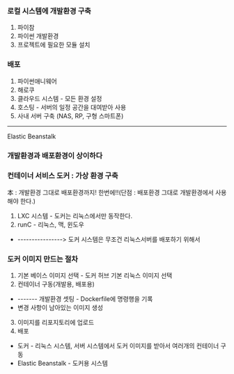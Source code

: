 ### 로컬 시스템에 개발환경 구축
1. 파이참
2. 파이썬 개발환경
3. 프로젝트에 필요한 모듈 설치

### 배포
1. 파이썬애니웨어
2. 해로쿠
3. 클라우드 시스템 - 모든 환경 설정
4. 호스팅 - 서버의 일정 공간을 대여받아 사용
5. 사내 서버 구축 (NAS, RP, 구형 스마트폰)

<hr>

Elastic Beanstalk

### 개발환경과 배포환경이 상이하다

### 컨테이너 서비스 도커 : 가상 환경 구축
本 : 개발환경 그대로 배포환경까지! 한번에!!(단점 : 배포환경 그대로 개발환경에서 사용해야 한다.)
1. LXC 시스템 - 도커는 리눅스에서만 동작한다.
2. runC - 리눅스, 맥, 윈도우
* ----------------> 도커 시스템은 무조건 리눅스서버를 배포하기 위해서

### 도커 이미지 만드는 절차
1. 기본 베이스 이미지 선택 - 도커 허브 기본 리눅스 이미지 선택
2. 컨테이너 구동(개발용, 배포용)
- ------- 개발환경 셋팅 - Dockerfile에 명령행을 기록
- 변경 사항이 남아있는 이미지 생성
3. 이미지를 리포지토리에 업로드
4. 배포
- 도커 - 리눅스 시스템, 서버 시스템에서 도커 이미지를 받아서 여러개의 컨테이너 구동
- Elastic Beanstalk - 도커용 시스템
